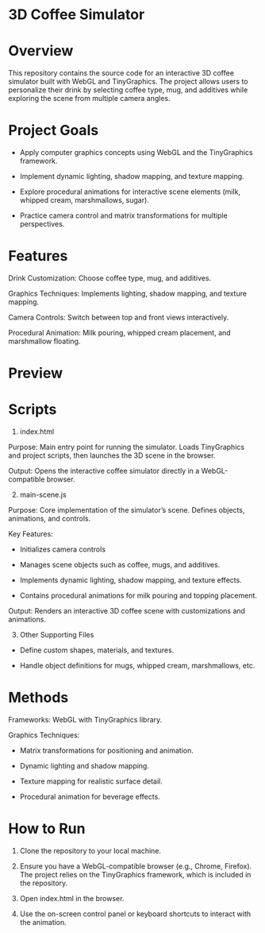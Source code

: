 # 3D Coffee Simulator
# Overview

This repository contains the source code for an interactive 3D coffee simulator built with WebGL and TinyGraphics. The project allows users to personalize their drink by selecting coffee type, mug, and additives while exploring the scene from multiple camera angles.

# Project Goals

  - Apply computer graphics concepts using WebGL and the TinyGraphics framework.
  
  - Implement dynamic lighting, shadow mapping, and texture mapping.
  
  - Explore procedural animations for interactive scene elements (milk, whipped cream, marshmallows, sugar).
  
  - Practice camera control and matrix transformations for multiple perspectives.

# Features

Drink Customization: Choose coffee type, mug, and additives.

Graphics Techniques: Implements lighting, shadow mapping, and texture mapping.

Camera Controls: Switch between top and front views interactively.

Procedural Animation: Milk pouring, whipped cream placement, and marshmallow floating.

# Preview


# Scripts
1) index.html

  Purpose: Main entry point for running the simulator. Loads TinyGraphics and project scripts, then launches the 3D scene in the browser.

  Output: Opens the interactive coffee simulator directly in a WebGL-compatible browser.

2) main-scene.js

  Purpose: Core implementation of the simulator’s scene. Defines objects, animations, and controls.

  Key Features:

  - Initializes camera controls

  - Manages scene objects such as coffee, mugs, and additives.

  - Implements dynamic lighting, shadow mapping, and texture effects.

  - Contains procedural animations for milk pouring and topping placement.

  Output: Renders an interactive 3D coffee scene with customizations and animations.

3) Other Supporting Files

  - Define custom shapes, materials, and textures.

  - Handle object definitions for mugs, whipped cream, marshmallows, etc.

# Methods

Frameworks: WebGL with TinyGraphics library.

Graphics Techniques:

- Matrix transformations for positioning and animation.

- Dynamic lighting and shadow mapping.

- Texture mapping for realistic surface detail.

- Procedural animation for beverage effects.


# How to Run

1) Clone the repository to your local machine.

2) Ensure you have a WebGL-compatible browser (e.g., Chrome, Firefox). The project relies on the TinyGraphics framework, which is included in the repository.

3) Open index.html in the browser.

4) Use the on-screen control panel or keyboard shortcuts to interact with the animation.
